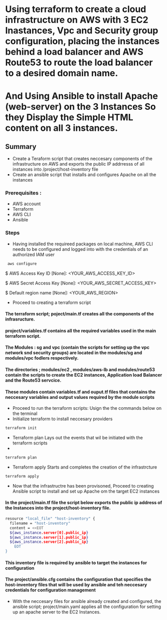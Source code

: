 # Using terraform to create a cloud infrastructure on AWS with 3 EC2 Inastances, Vpc and Security group configuration, placing the instances behind a load balancer and AWS Route53 to route the load balancer to a desired domain name. 
# And Using Ansible to install Apache (web-server) on the 3 Instances So they Display the Simple HTML content on all 3 instances.

## Summary
* Create a Teraform script that creates neccesary components of the infrastructure on AWS and exports the public IP addrresss of all instances into /project/host-inventory file 
* Create an ansible script that installs and configures Apache on all the instances 

### Prerequisites :
* AWS account 
* Terraform 
* AWS CLI
* Ansible 

### Steps 

* Having installed the requireed packages on local machine, AWS CLI needs to be configured and logged into with the credentials of an authorized IAM user 

```bash 
 aws configure
 ```

$ AWS Access Key ID [None]: <YOUR_AWS_ACCESS_KEY_ID>

$ AWS Secret Access Key [None]: <YOUR_AWS_SECRET_ACCESS_KEY>

$ Default region name [None]: <YOUR_AWS_REGION>

* Proceed to creating a terraform script 

#### The terraform script; poject/main.tf creates all the components of the infrasructure. 
#### <b>project/variables.tf</b> contains all the required variables used in the main terraform script. 
#### The Modules : sg and vpc (contain the scripts for setting up the vpc network snd security groups) are located in the modules/sg and modules/vpc fodlers respectively. 
#### The directories ; modules/ec2 , modules/aws-lb and modules/route53 contain the scripts to create the EC2 instances, Application load Balancer and the Route53 servcice. 
#### <b>These modules contain variables.tf and ouput.tf files that contains the neccesary variables and output values required by the module scripts </b>

* Proceed to run the terraform scripts: Usign the the commands below on the terminal 
* Initialize terraform to install neccesary providers 
```bash 
terraform init 
 ```
* Terraform plan Lays out the events that wil be initiated with the terraform scripts 
* 
```bash 
terraform plan 
 ```
* Terraform apply Starts and completes the creation of the infrastrcture

 ```bash 
terraform apply
 ```



* Now that the infrastructre has been provisoned, Proceed to creating Ansible script to install and set up Apache om the target EC2 instances 

#### In the project/main.tf file the script below exports the public ip address of the Instances into the project/host-inventory file.

```bash 
resource "local_file" "host-inventory" {
  filename = "host-inventory"
  content = <<EOT
  ${aws_instance.server[0].public_ip}
  ${aws_instance.server[1].public_ip}
  ${aws_instance.server[2].public_ip}
    EOT
}
 ```
 #### This inventory file is required  by ansible to target the instances for configuration 
 
 #### The project/ansible.cfg contains the configuration that specifies the host-inventory files that will be used by ansible and  teh neccesary credentials for configuration management 
 
 *  With the neccesary files for ansible already created and configured, the ansible script; project/main.yaml applies all the configuration for setting up an apache server to the EC2 Instances. 






